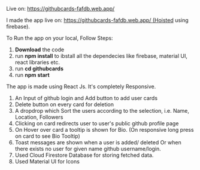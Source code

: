 Live on: https://githubcards-fafdb.web.app/

I made the app live on: https://githubcards-fafdb.web.app/ (Hoisted using firebase).

To Run the app on your local, Follow Steps:

1. **Download** the code
2. run **npm install** to ibstall all the dependecies like firebase, material UI, react libraries etc.
3. run **cd githubcards**
4. run **npm start**

The app is made using React Js. It's completely Responsive. 

1. An Input of github login and Add button to add user cards
2. Delete button on every card for deletion
3. A dropdrop which Sort the users according to the selection, i.e. Name, Location, Followers
4. Clicking on card redirects user to user's public github profile page
5. On Hover over card a tooltip is shown for Bio. (On responsive long press on card to see Bio Tooltip)
6. Toast messages are shown when a user is added/ deleted Or when there exists no user for given name github username/login.
7. Used Cloud Firestore Database for storing fetched data.
8. Used Material UI for Icons

